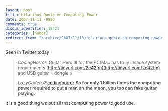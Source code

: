 ```yaml
---
layout: post
title: Hilarious Quote on Computing Power
date: 2007-11-11 -0800
comments: true
disqus_identifier: 18421
categories: [humor]
redirect_from: "/archive/2007/11/10/hilarious-quote-on-computing-power.aspx/"
---
```


Seen in Twitter today

> *CodingHorror*: Guitar Hero III for the PC/Mac has truly insane system
> requirements [http://tinyurl.com/2c42fm](http://tinyurl.com/2c42fm)
> and USB guitar = dongle :(
>
> *LazyCoder*: @[codinghorror](http://twitter.com/codinghorror) **So for
> only 1 billion times the computing power required to put a man on the
> moon, you too can fake guitar playing.**

It is a good thing we put all that computing power to good use.

